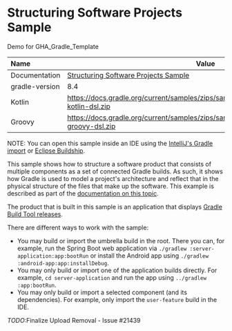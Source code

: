 # Structuring Software Projects Sample
Demo for GHA_Gradle_Template


| Name          | Value                                            |
|:--------------|--------------------------------------------------|
| Documentation | [Structuring Software Projects Sample](https://docs.gradle.org/current/samples/sample_structuring_software_projects.html)|
| gradle-version |  8.4 |
| Kotlin          |  https://docs.gradle.org/current/samples/zips/sample_structuring_software_projects-kotlin-dsl.zip |
| Groovy        | https://docs.gradle.org/current/samples/zips/sample_structuring_software_projects-groovy-dsl.zip | 



NOTE: You can open this sample inside an IDE using the [IntelliJ's Gradle import](https://www.jetbrains.com/help/idea/gradle.html#gradle_import_project_start) or [Eclipse Buildship](https://projects.eclipse.org/projects/tools.buildship).

This sample shows how to structure a software product that consists of multiple components as a set of connected Gradle builds.
As such, it shows how Gradle is used to model a project's architecture and reflect that in the physical structure of the files that make up the software.
This example is described as part of the [documentation on this topic](https://docs.gradle.org/current/samples/structuring_software_products.html).

The product that is built in this sample is an application that displays [Gradle Build Tool releases](https://gradle.org/releases/).

There are different ways to work with the sample:

- You may build or import the umbrella build in the root.
  There you can, for example, run the Spring Boot web application via `./gradlew :server-application:app:bootRun` or install the Android app using `./gradlew :android-app:app:installDebug`.
- You may only build or import one of the application builds directly.
  For example, `cd server-application` and run the app using  `../gradlew :app:bootRun`.
- You may only build or import a selected component (and its dependencies).
  For example, only import the `user-feature` build in the IDE.

*TODO*:Finalize Upload Removal - Issue #21439
